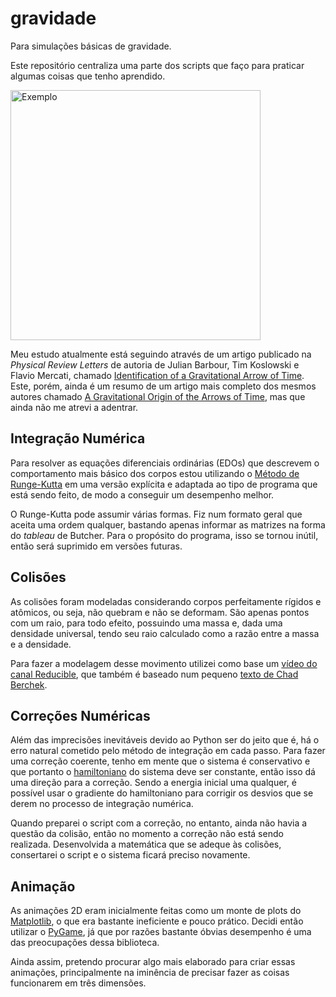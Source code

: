 # gravidade
Para simulações básicas de gravidade.

Este repositório centraliza uma parte dos scripts que faço para praticar algumas coisas que tenho aprendido.

<img src="https://www.linux.ime.usp.br/~potalej/img/gravidade_exemplo.gif" alt="Exemplo" width="400" height="400">

Meu estudo atualmente está seguindo através de um artigo publicado na _Physical Review Letters_ de autoria de Julian Barbour, Tim Koslowski e Flavio Mercati, chamado [Identification of a Gravitational Arrow of Time](https://physics.aps.org/featured-article-pdf/10.1103/PhysRevLett.113.181101). Este, porém, ainda é um resumo de um artigo mais completo dos mesmos autores chamado [A Gravitational Origin of the Arrows of Time](https://arxiv.org/abs/1310.5167), mas que ainda não me atrevi a adentrar.

## Integração Numérica
Para resolver as equações diferenciais ordinárias (EDOs) que descrevem o comportamento mais básico dos corpos estou utilizando o [Método de Runge-Kutta](https://en.wikipedia.org/wiki/Runge%E2%80%93Kutta_methods) em uma versão explícita e adaptada ao tipo de programa que está sendo feito, de modo a conseguir um desempenho melhor.

O Runge-Kutta pode assumir várias formas. Fiz num formato geral que aceita uma ordem qualquer, bastando apenas informar as matrizes na forma do _tableau_ de Butcher. Para o propósito do programa, isso se tornou inútil, então será suprimido em versões futuras.

## Colisões
As colisões foram modeladas considerando corpos perfeitamente rígidos e atômicos, ou seja, não quebram e não se deformam. São apenas pontos com um raio, para todo efeito, possuindo uma massa e, dada uma densidade universal, tendo seu raio calculado como a razão entre a massa e a densidade.

Para fazer a modelagem desse movimento utilizei como base um [vídeo do canal Reducible](https://youtu.be/eED4bSkYCB8), que também é baseado num pequeno [texto de Chad Berchek](https://www.vobarian.com/collisions/2dcollisions2.pdf).

## Correções Numéricas
Além das imprecisões inevitáveis devido ao Python ser do jeito que é, há o erro natural cometido pelo método de integração em cada passo. Para fazer uma correção coerente, tenho em mente que o sistema é conservativo e que portanto o [hamiltoniano](https://en.wikipedia.org/wiki/Hamiltonian_mechanics) do sistema deve ser constante, então isso dá uma direção para a correção. Sendo a energia inicial uma qualquer, é possível usar o gradiente do hamiltoniano para corrigir os desvios que se derem no processo de integração numérica.

Quando preparei o script com a correção, no entanto, ainda não havia a questão da colisão, então no momento a correção não está sendo realizada. Desenvolvida a matemática que se adeque às colisões, consertarei o script e o sistema ficará preciso novamente.

## Animação
As animações 2D eram inicialmente feitas como um monte de plots do [Matplotlib](https://matplotlib.org/), o que era bastante ineficiente e pouco prático. Decidi então utilizar o [PyGame](https://www.pygame.org/news), já que por razões bastante óbvias desempenho é uma das preocupações dessa biblioteca.

Ainda assim, pretendo procurar algo mais elaborado para criar essas animações, principalmente na iminência de precisar fazer as coisas funcionarem em três dimensões.
